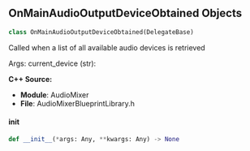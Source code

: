 ## OnMainAudioOutputDeviceObtained Objects

```python
class OnMainAudioOutputDeviceObtained(DelegateBase)
```

Called when a list of all available audio devices is retrieved

Args:
    current_device (str):

**C++ Source:**

- **Module**: AudioMixer
- **File**: AudioMixerBlueprintLibrary.h

<a id="unreal.OnMainAudioOutputDeviceObtained.__init__"></a>

#### __init__

```python
def __init__(*args: Any, **kwargs: Any) -> None
```

<a id="unreal.OnSoundLoadComplete"></a>